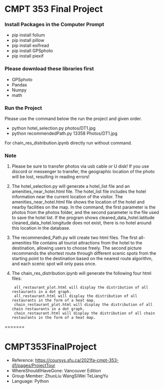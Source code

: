 # CMPT 353 Final Project

### Install Packages in the Computer Prompt

* pip install folium
* pip install pillow
* pip install exifread
* pip install GPSphoto
* pip install piexif

### Please download these libraries first

* GPSphoto
* Pandas
* Numpy
* math

### Run the Project

Please use the command below the run the project and given order.

* python hotel_selection.py photos/DT1.jpg
* python recommendedPath.py 13358 Photos/DT1.jpg

For chain_res_distribution.ipynb directly run without command.

### Note

1. Please be sure to transfer photos via usb cable or U disk! If you use discord or messenger to transfer, the geographic location of the photo will be lost, resulting in reading errors!



2. The hotel_selection.py will generate a hotel_list file and an amenities_near_hotel.html file. The hotel_list file includes the hotel information near the current location of the visitor. The amenities_near_hotel.html file shows the location of the hotel and nearby facilities on the map. In the command, the first parameter is the photos from the photos folder, and the second parameter is the file used to save the hotel list. If the program shows cleaned_data_hotel.latitude cleaned_data_hotel.longitude does not exist, there is no hotel around this location in the database.



3. The recommended_Path.py will create two html files. The first all-amenities file contains all tourist attractions from the hotel to the destination, allowing users to choose freely. The second picture recommends the shortest route through different scenic spots from the starting point to the destination based on the nearest route algorithm, and each scenic spot will only pass once.

   

4. The chain_res_distribution.ipynb will generate the following four html files:

		all_restaurant_plot.html will display the distribution of all restaurants in a dot graph.
		all_restaurant.html will display the distribution of all restaurants in the form of a heat map.
		chain_restaurant_plot.html will display the distribution of all chain restaurants in a dot graph.
		chain_restaurant.html will display the distribution of all chain restaurants in the form of a heat map.
=======
# CMPT353FinalProject
- Reference: https://coursys.sfu.ca/2021fa-cmpt-353-d1/pages/ProjectTour
- WhereShouldIHaveGone: Vancouver Edition
- Group Member: ZhuoLiu WangSiWei TeLiangYu
- Language: Python
